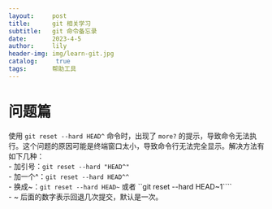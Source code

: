 ```yaml
---
layout:     post
title:      git 相关学习
subtitle:   git 命令备忘录
date:       2023-4-5
author:     lily
header-img: img/learn-git.jpg
catalog: 	 true
tags:       帮助工具
---
```




<a name="FyUmM"></a>
# 问题篇
使用 `git reset --hard HEAD^` 命令时，出现了 `more?` 的提示，导致命令无法执行。这个问题的原因可能是终端窗口太小，导致命令行无法完全显示。解决方法有如下几种：<br />- 加引号：``git reset --hard "HEAD^"``<br />- 加一个^：`git reset --hard HEAD^^`<br />- 换成~：`git reset --hard HEAD~` 或者 ``git reset --hard HEAD~1````<br />- ~ 后面的数字表示回退几次提交，默认是一次。
